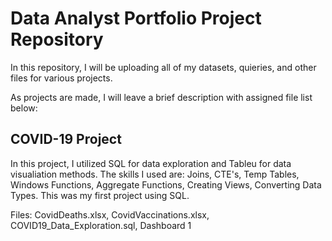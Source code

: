 # Data Analyst Portfolio Project Repository 

In this repository, I will be uploading all of my datasets, quieries, and other files for various projects. 

As projects are made, I will leave a brief description with assigned file list below:

## COVID-19 Project
In this project, I utilized SQL for data exploration and Tableu for data visualiation methods. The skills I used are: Joins, CTE's, Temp Tables, Windows Functions, Aggregate Functions, Creating Views, Converting Data Types. This was my first project using SQL. 

Files:
CovidDeaths.xlsx, CovidVaccinations.xlsx, COVID19_Data_Exploration.sql, Dashboard 1
